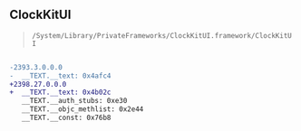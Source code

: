 ## ClockKitUI

> `/System/Library/PrivateFrameworks/ClockKitUI.framework/ClockKitUI`

```diff

-2393.3.0.0.0
-  __TEXT.__text: 0x4afc4
+2398.27.0.0.0
+  __TEXT.__text: 0x4b02c
   __TEXT.__auth_stubs: 0xe30
   __TEXT.__objc_methlist: 0x2e44
   __TEXT.__const: 0x76b8

```
